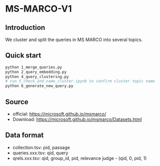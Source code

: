 # MS-MARCO-V1

## Introduction

We cluster and split the queries in MS MARCO into several topics.

## Quick start

```bash
python 1_merge_queries.py
python 2_query_embedding.py
python 4_query_clustering.py
# run 5_check_and_name_cluster.ipynb to confirm cluster topic name
python 6_generate_new_query.py
```

## Source

* official: https://microsoft.github.io/msmarco/
* Download: https://microsoft.github.io/msmarco/Datasets.html

## Data format

* collection.tsv: pid, passage
* queries.xxx.tsv: qid, query
* qrels.xxx.tsv: qid, group_id, pid, relevance judge - (qid, 0, pid, 1)